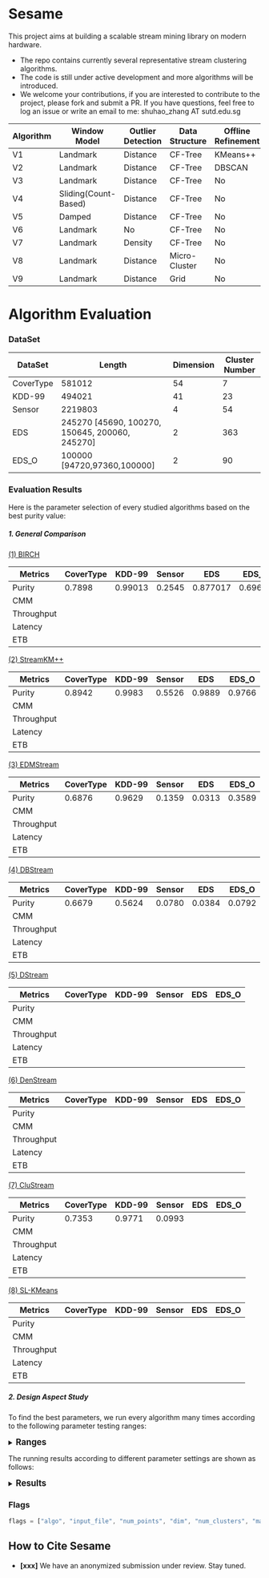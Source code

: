 # Sesame

This project aims at building a scalable stream mining library on modern hardware. 

- The repo contains currently several representative stream clustering algorithms.
- The code is still under active development and more algorithms will be introduced.
- We welcome your contributions, if you are interested to contribute to the project, please fork and submit a PR. If you have questions, feel free to log an issue or write an email to me: shuhao_zhang AT sutd.edu.sg

| Algorithm  | Window Model                 | Outlier Detection | Data Structure  | Offline Refinement |
| ---------- | ---------------------------- | ----------------- | --------------- | ------------------ |
| V1 | Landmark             | Distance  | CF-Tree | KMeans++   |
| V2 | Landmark             | Distance  | CF-Tree | DBSCAN     |
| V3 | Landmark             | Distance  | CF-Tree | No         |
| V4 | Sliding(Count-Based) | Distance  | CF-Tree | No         |
| V5 | Damped               | Distance  | CF-Tree | No         |
| V6 | Landmark             | No        |CF-Tree  | No         |
| V7 | Landmark             | Density   | CF-Tree | No         |
| V8 | Landmark             | Distance  | Micro-Cluster | No         |
| V9     | Landmark                 | Distance      | Grid          | No             |



# Algorithm Evaluation

### DataSet

| DataSet   | Length                                         | Dimension | Cluster Number |
| --------- | ---------------------------------------------- | --------- | -------------- |
| CoverType | 581012                                         | 54        | 7              |
| KDD-99    | 494021                                         | 41        | 23             |
| Sensor    | 2219803                                        | 4         | 54             |
| EDS       | 245270 [45690, 100270, 150645, 200060, 245270] | 2         | 363            |
| EDS_O     | 100000 [94720,97360,100000]                    | 2         | 90             |

### Evaluation Results
Here is the  parameter selection of every studied algorithms based on the best purity value:

##### 1. General Comparison

<u>(1) BIRCH</u>

| Metrics    | CoverType | KDD-99  | Sensor | EDS      | EDS_O   |
| ---------- | --------- | ------- | ------ | -------- | ------- |
| Purity     | 0.7898    | 0.99013 | 0.2545 | 0.877017 | 0.69688 |
| CMM        |           |         |        |          |         |
| Throughput |           |         |        |          |         |
| Latency    |           |         |        |          |         |
| ETB        |           |         |        |          |         |

<u>(2) StreamKM++</u>

| Metrics    | CoverType | KDD-99 | Sensor | EDS    | EDS_O  |
| ---------- | --------- | ------ | ------ | ------ | ------ |
| Purity     | 0.8942    | 0.9983 | 0.5526 | 0.9889 | 0.9766 |
| CMM        |           |        |        |        |        |
| Throughput |           |        |        |        |        |
| Latency    |           |        |        |        |        |
| ETB        |           |        |        |        |        |

<u>(3) EDMStream</u>

| Metrics    | CoverType | KDD-99 | Sensor | EDS    | EDS_O  |
| ---------- | --------- | ------ | ------ | ------ | ------ |
| Purity     | 0.6876    | 0.9629 | 0.1359 | 0.0313 | 0.3589 |
| CMM        |           |        |        |        |        |
| Throughput |           |        |        |        |        |
| Latency    |           |        |        |        |        |
| ETB        |           |        |        |        |        |

<u>(4) DBStream</u>

| Metrics    | CoverType | KDD-99 | Sensor | EDS    | EDS_O  |
| ---------- | --------- | ------ | ------ | ------ | ------ |
| Purity     | 0.6679    | 0.5624 | 0.0780 | 0.0384 | 0.0792 |
| CMM        |           |        |        |        |        |
| Throughput |           |        |        |        |        |
| Latency    |           |        |        |        |        |
| ETB        |           |        |        |        |        |

<u>(5) DStream</u>

| Metrics    | CoverType | KDD-99 | Sensor | EDS  | EDS_O |
| ---------- | --------- | ------ | ------ | ---- | ----- |
| Purity     |           |        |        |      |       |
| CMM        |           |        |        |      |       |
| Throughput |           |        |        |      |       |
| Latency    |           |        |        |      |       |
| ETB        |           |        |        |      |       |

<u>(6) DenStream</u>

| Metrics    | CoverType | KDD-99 | Sensor | EDS  | EDS_O |
| ---------- | --------- | ------ | ------ | ---- | ----- |
| Purity     |           |        |        |      |       |
| CMM        |           |        |        |      |       |
| Throughput |           |        |        |      |       |
| Latency    |           |        |        |      |       |
| ETB        |           |        |        |      |       |

<u>(7) CluStream</u>

| Metrics    | CoverType | KDD-99 | Sensor | EDS  | EDS_O |
| ---------- | --------- | ------ | ------ | ---- | ----- |
| Purity     | 0.7353    | 0.9771 | 0.0993 |      |       |
| CMM        |           |        |        |      |       |
| Throughput |           |        |        |      |       |
| Latency    |           |        |        |      |       |
| ETB        |           |        |        |      |       |

<u>(8) SL-KMeans</u>

| Metrics    | CoverType | KDD-99 | Sensor | EDS  | EDS_O |
| ---------- | --------- | ------ | ------ | ---- | ----- |
| Purity     |           |        |        |      |       |
| CMM        |           |        |        |      |       |
| Throughput |           |        |        |      |       |
| Latency    |           |        |        |      |       |
| ETB        |           |        |        |      |       |

##### 2. Design Aspect Study

To find the best parameters, we run every algorithm many times according to the following parameter testing ranges:

<details>
<summary> <big ><b>Ranges</b></big> </summary>
<b>1. General Comparison</b>

<u>(1) BIRCH </u>

| Parameter          | CoverType      | KDD-99         | Sensor         | EDS            | EDS_O          |
| ------------------ | -------------- | -------------- | -------------- | -------------- | -------------- |
| max_in_nodes       | [100,300,1000] | [100,300,1000] | [100,300,1000] | [100,300,1000] | [100,300,1000] |
| max_leaf_nodes     | [100,300,1000] | [100,300,1000] | [100,300,1000] | [100,300,1000] | [100,300,1000] |
| distance_threshold | [100,500,1600] | [100,500,1600] | [10,30,100]    | [20,20,100 ]   | [20,20,100 ]   |

<u>(2) StreamKM++ </u>

| Parameter    | CoverType      | KDD-99            | Sensor            | EDS            | EDS_O          |
| ------------ | -------------- | ----------------- | ----------------- | -------------- | -------------- |
| seed         | 1,10,100       | 1,10,100          | 1,10,100          | 1,10,100       | 1,10,100       |
| num_clusters | 7              | 23                | 54                | 363            | 90             |
| coreset_size | [500,500,5000] | [1000,1000,10000] | [1000,1000,10000] | [500,500,5000] | [500,500,5000] |

<u>(3) EDMStream </u>

| Parameter | CoverType        | KDD-99            | Sensor            | EDS              | EDS_O            |
| --------- | ---------------- | ----------------- | ----------------- | ---------------- | ---------------- |
| radius    | [100,500,1600]   | [100,100,500]     | [0.2,0.7,3]       | {10,20,30}       | {10,20,30}       |
| delta     | 1500             | 1500              | 300               | 300              | 300              |
| beta      | [0.1,0.3, 1]     | [0.1,0.3,1]       | [0.1,0.3,1]       | [0.1,0.3,1]      | [0.1,0.3,1]      |
| buf_size  | [1000,1000,4000] | [1000,3000,10000] | [1000,3000,10000] | [1000,1000,4000] | [1000,1000,4000] |
| alpha     | 0.998            | 0.998             | 0.998             | 0.998            | 0.998            |
| lambda    | 1                | 1                 | 1                 | 1                | 1                |

<u>(4) DBStream </u>

| Parameter       | CoverType             | KDD-99       | Sensor | EDS | EDS_O |
| --------------- | --------------------- | ------------ | ------ | --------------- | --------------- |
| lambda          | {0.25,0.125}          | {0.25,0.125} | 0.998  | 0.998 | 0.998 |
| radius          | 300                   | [80,20, 200] | 2      | {10,20,30} | {10,20,30}            |
| clean_interval | 400                   | 500          | 1500   | 400 | 400 |
| min_weight       | 0.5                   | 0.5          | 0.25   | 0.5 | 0.5 |
| alpha           | {0.2,0.3,0.4,0.5,0.6} | 0.4          | 0.3    | {0.2,0.3,0.4,0.5,0.6} | {0.2,0.3,0.4,0.5,0.6} |
| base            | 2                     | 2            | 2      | 2 | 2 |

<u>(5) DStream </u>

| Parameter | CoverType       | KDD-99                    | Sensor          | EDS | EDS_O |
| ---------  | --------------- | ------------------------- | --------------- | ---------  | ---------  |
| lambda     | {0.998, 0.999}  | {0.998,0.999}             | 0.998           | 0.998 | 0.998 |
| beta       | {0.001,0.3} | {0.001,0.3}               | 0.001           | {0.001,0.3} | {0.001,0.3} |
| cm         | [5,5,20]        | {1.001, 3}                | 4               | 4 | 4 |
| cl         | {0.8,1.0,0.001} | {0.7,0.8,0.9,0.999,1.001} | 2               | 2 | 2 |
| grid_width | [12,1,15]       | [4,1,8]                   | [0.15,0.05,0.5] | [4,1,8] | [4,1,8] |

<u>(6) DenStream</u>

| Parameter  | CoverType    | KDD-99       | Sensor       | EDS          | EDS_O        |
| ---------- | ------------ | ------------ | ------------ | ------------ | ------------ |
| buf_size   | 1500         | 1500         | 1500         | 1500         | 1500         |
| min_points | {10,30,50}   | {10,30,50}   | 5            | {10,30,50}   | {10,30,50}   |
| epsilon    | [25,10,45]   | [25,10,45]   | 0.8          | {10,20,30}   | {10,20,30}   |
| base       | 2            | 2            | 2            | 2            | 2            |
| lambda     | {0.25,0.125} | {0.25,0.125} | {0.25,0.125} | {0.25,0.125} | {0.25,0.125} |
| mu         | [2,4,10]     | [2,4,10]     | 6            | [2,4,10]     | [2,4,10]     |
| beta       | 0.25         | 0.25         | 0.25         | 0.25         | 0.25         |

<u>(7) CluStream</u>

| Parameter           | CoverType     | KDD-99        | Sensor        | EDS           | EDS_O         |
| ------------------- | ------------- | ------------- | ------------- | ------------- | ------------- |
| num_last_arr        | {2,5,8}       | {2,9,16}      | {2,9,16}      | {2,9,16}      | {2,9,16}      |
| time_window         | {200,275,350} | {200,275,350} | 1000          | {200,275,350} | {200,275,350} |
| time_interval       | 100           | 100           | 100           | 100           | 100           |
| num_online_clusters | {80,110,140}  | {60,100,140}  | {100,150,200} | {80,110,140}  | {80,110,140}  |
| radius              | {2,14,26}     | {2,5,8}       | 15            | {10,20,30}    | {10,20,30}    |
| buf_size            | 1500          | 1500          | 500           | 1500          | 1500          |
| offline_time_window | 0             | 0             | 0             | 0             | 0             |

<u>(8) SL-KMeans </u>

| Parameter            | CoverType      | KDD-99         | Sensor       |
| -------------------- | -------------- | -------------- | ------------ |
| delta_grid           | {0.2, 0.5, 0.7}        | {0.2, 0.5, 0.7}       | {0.2, 0.5, 0.7}     |
| num_samples          | {100, 500, 1000}   | {100, 500, 1000}   | {100, 500, 1000}         |

<b>2. Design Aspect Study</b>

<u>(1) V1 </u>

| Parameter                  | CoverType          | KDD-99              | Sensor              | EDS                 | EDS_O               |
| -------------------------- | ------------------ | ------------------- | ------------------- | ------------------- | ------------------- |
| max_in_nodes               | 400                | 400                 | 400                 | 100                 | 100                 |
| max_leaf_nodes             | 100                | 100                 | 100                 | 100                 | 100                 |
| distance_threshold         | 1600               | 100                 | 100                 | 100                 | 20                  |
| Landmark                   | {1000,10000,20000} | {1000,10000,20000 } | {1000,10000,20000 } | {1000,10000,20000 } | {1000,10000,20000 } |
| outlier_distance_threshold | 1000               | 1000                | 20                  | {10,15}             | {10,15}             |
| outlier_cap                | {100,300,500}      | {100,300,500}       | {100,300,500}       | {100,300,500}       | {100,300,500}       |
| seed                       | {1,10,100}         | {1,10,100}          | {1,10,100}          | {1,10,100}          | {1,10,100}          |

<u>(2) V2 </u>

| Parameter                  | CoverType          | KDD-99              | Sensor              | EDS                 | EDS_O               |
| -------------------------- | ------------------ | ------------------- | ------------------- | ------------------- | ------------------- |
| max_in_nodes               | 400                | 400                 | 400                 | 100                 | 100                 |
| max_leaf_nodes             | 100                | 100                 | 100                 | 100                 | 100                 |
| distance_threshold         | 1600               | 100                 | 100                 | 100                 | 20                  |
| landmark                   | {1000,10000,20000} | {1000,10000,20000 } | {1000,10000,20000 } | {1000,10000,20000 } | {1000,10000,20000 } |
| outlier_distance_threshold | 1000               | 1000                | 20                  | {10,15}             | {10,15}             |
| outlier_cap                | {100,300,500}      | {100,300,500}       | {100,300,500}       | {100,300,500}       | {100,300,500}       |
| min_points                 | 10                 | 10                  | 5                   | 10                  | 10                  |
| epsilon                    | 25                 | 25                  | 0.8                 | 10                  | 10                  |

<u>(3) V3 </u>

| Parameter                  | CoverType          | KDD-99              | Sensor              | EDS                 | EDS_O               |
| -------------------------- | ------------------ | ------------------- | ------------------- | ------------------- | ------------------- |
| max_in_nodes               | 400                | 400                 | 400                 | 100                 | 100                 |
| max_leaf_nodes             | 100                | 100                 | 100                 | 100                 | 100                 |
| distance_threshold         | 1600               | 100                 | 100                 | 100                 | 20                  |
| landmark                   | {1000,10000,20000} | {1000,10000,20000 } | {1000,10000,20000 } | {1000,10000,20000 } | {1000,10000,20000 } |
| outlier_distance_threshold | 1000               | 1000                | 20                  | {10,15}             | {10,15}             |
| outlier_cap                | {100,300,500}      | {100,300,500}       | {100,300,500}       | {100,300,500}       | {100,300,500}       |

<u>(4) V4 </u>

| Parameter                  | CoverType          | KDD-99              | Sensor              | EDS                 | EDS_O               |
| -------------------------- | ------------------ | ------------------- | ------------------- | ------------------- | ------------------- |
| max_in_nodes               | 400                | 400                 | 400                 | 100                 | 100                 |
| max_leaf_nodes             | 100                | 100                 | 100                 | 100                 | 100                 |
| distance_threshold         | 1600               | 100                 | 100                 | 100                 | 20                  |
| sliding                    | {1000,10000,20000} | {1000,10000,20000 } | {1000,10000,20000 } | {1000,10000,20000 } | {1000,10000,20000 } |
| outlier_distance_threshold | 1000               | 1000                | 20                  | {10,15}             | {10,15}             |
| outlier_cap                | {100,300,500}      | {100,300,500}       | {100,300,500}       | {100,300,500}       | {100,300,500}       |

<u>(5) V5 </u>

| Parameter                  | CoverType     | KDD-99        | Sensor        | EDS           | EDS_O         |
| -------------------------- | ------------- | ------------- | ------------- | ------------- | ------------- |
| max_in_nodes               | 400           | 400           | 400           | 100           | 100           |
| max_leaf_nodes             | 100           | 100           | 100           | 100           | 100           |
| distance_threshold         | 1600          | 100           | 100           | 100           | 20            |
| outlier_distance_threshold | 1000          | 1000          | 20            | {10,15}       | {10,15}       |
| outlier_cap                | {100,300,500} | {100,300,500} | {100,300,500} | {100,300,500} | {100,300,500} |
| lamda                      | {0.5,1.5,2}   | {0.5,1.5,2}   | {0.5,1.5,2}   | {0.5,1.5,2}   | {0.5,1.5,2}   |
| alpha                      | {1.1,1.5,2}   | {1.1,1.5,2}   | {1.1,1.5,2}   | {1.1,1.5,2}   | {1.1,1.5,2}   |

<u>(6) V6 </u>

| Parameter          | CoverType          | KDD-99             | Sensor             | EDS                | EDS_O              |
| ------------------ | ------------------ | ------------------ | ------------------ | ------------------ | ------------------ |
| max_in_nodes       | 400                | 400                | 400                | 100                | 100                |
| max_leaf_nodes     | 100                | 100                | 100                | 100                | 100                |
| distance_threshold | 1600               | 100                | 100                | 100                | 20                 |
| landmark           | {1000,10000,20000} | {1000,10000,20000} | {1000,10000,20000} | {1000,10000,20000} | {1000,10000,20000} |

<u>(7) V7 </u>

| Parameter                 | CoverType          | KDD-99             | Sensor             | EDS                | EDS_O              |
| ------------------------- | ------------------ | ------------------ | ------------------ | ------------------ | ------------------ |
| max_in_nodes              | 400                | 400                | 400                | 100                | 100                |
| max_leaf_nodes            | 100                | 100                | 100                | 100                | 100                |
| distance_threshold        | 1600               | 100                | 100                | 100                | 20                 |
| landmark                  | {1000,10000,20000} | {1000,10000,20000} | {1000,10000,20000} | {1000,10000,20000} | {1000,10000,20000} |
| outlier_density_threshold | {100,300,500}      | {100,300,500}      | {100,300,500}      | {100,300,500}      | {100,300,500}      |
| outlier_cap               | {100,300,500}      | {100,300,500}      | {100,300,500}      | {100,300,500}      | {100,300,500}      |
| neighbor_distance         | {2000,3000,5000}   | {200,300,500}      | {200,300,500}      | {200,300,500}      | {30,50}            |

<u>(8) V8 </u>

| Parameter                  | CoverType          | KDD-99              | Sensor              | EDS                 | EDS_O               |
| -------------------------- | ------------------ | ------------------- | ------------------- | ------------------- | ------------------- |
| distance_threshold         | 1600               | 100                 | 100                 | 100                 | 20                  |
| landmark                   | {1000,10000,20000} | {1000,10000,20000 } | {1000,10000,20000 } | {1000,10000,20000 } | {1000,10000,20000 } |
| outlier_distance_threshold | 1000               | 1000                | 20                  | {10,15}             | {10,15}             |
| outlier_cap                | {100,300,500}      | {100,300,500}       | {100,300,500}       | {100,300,500}       | {100,300,500}       |

<u>(9) V9 </u>

| Parameter                  | CoverType          | KDD-99                    | Sensor             | EDS                | EDS_O              |
| -------------------------- | ------------------ | ------------------------- | ------------------ | ------------------ | ------------------ |
| beta                       | {0.001,0.3}        | {0.001,0.3}               | 0.001              | {0.001,0.3}        | {0.001,0.3}        |
| cm                         | [5,5,20]           | {1.001, 3}                | 4                  | 4                  | 4                  |
| cl                         | {0.8,1.0,0.001}    | {0.7,0.8,0.9,0.999,1.001} | 2                  | 2                  | 2                  |
| landmark                   | {1000,10000,20000} | {1000,10000,20000}        | {1000,10000,20000} | {1000,10000,20000} | {1000,10000,20000} |
| outlier_distance_threshold | 1000               | 1000                      | 20                 | {10,15}            | {10,15}            |
| outlier_cap                | {100,300,500}      | {100,300,500}             | {100,300,500}      | {100,300,500}      | {100,300,500}      |


</details> 

The running results according to different parameter settings are shown as follows:

<details>

<summary> <big><b>Results</b></big> </summary>

<b>1. General Comparison</b>

<u>(1) BIRCH </u>

| id   | algo  | workload  | max_in_nodes | max_leaf_nodes | distance_threshold | cmm      | purity   |
| ---- | ----- | --------- | ------------ | -------------- | ------------------ | -------- | -------- |
| 79   | Birch | CoverType | 400          | 100            | 100                | 0.410019 | 0.7898   |
| 80   | Birch | CoverType | 400          | 100            | 600                | 0.410019 | 0.7898   |
| 81   | Birch | CoverType | 400          | 100            | 1100               | 0.410019 | 0.7898   |
| 82   | Birch | CoverType | 400          | 100            | 1600               | 0.410019 | 0.7898   |
| 2367 | Birch | EDS       | 100          | 100            | 20                 | 0.150215 | 0.877017 |
| 2368 | Birch | EDS       | 100          | 100            | 40                 | 0.150215 | 0.877017 |
| 2369 | Birch | EDS       | 100          | 100            | 60                 | 0.150215 | 0.877017 |
| 2370 | Birch | EDS       | 100          | 100            | 80                 | 0.150215 | 0.877017 |
| 2371 | Birch | EDS       | 100          | 100            | 100                | 0.150215 | 0.877017 |
| 279  | Birch | EDS_O     | 100          | 100            | 20                 | 0.354992 | 0.69688  |
| 374  | Birch | KDD99     | 400          | 100            | 100                | 0.591514 | 0.99013  |
| 231  | Birch | sensor    | 400          | 100            | 100                | 0.344888 | 0.2545   |

<u>(2) StreamKM++ </u>

| id   | algo         | workload  | tag       | workload | seed | num_clusters | coreset_size | cmm      | purity   |
| ---- | ------------ | --------- | --------- | -------- | ---- | ------------ | ------------ | -------- | -------- |
| 1456 | StreamKMeans | CoverType |           | CoverType| 1    |  7           | 5000         | 0.406903 | 0.89424  |
| 2074 | StreamKMeans | EDS       |           | EDS      | 10   | 363          | 5000         | 0.150501 | 0.988853 |
| 2204 | StreamKMeans | EDS_O     |           | EDS_O    | 10   | 90           | 5000         | 0.372093 | 0.97659  |
| 2336 | StreamKMeans | KDD99     |           | KDD99    | 100  | 23           | 10000        | 0.591537 | 0.99829  |
| 2366 | StreamKMeans | sensor    |           | sensor   | 100  | 54           | 10000        | 0.3484   | 0.55258  |

<u>(3) EDMStream </u>

| id   | algo      | workload  | workload  | radius | delta | beta | buf_size | alpha | lambda | cmm      | purity   |
| ---- | --------- | --------- | --------- | ------ | ----- | ---- | -------- | ----- | ------ | -------- | -------- |
| 1480 | EDMStream | CoverType | CoverType | 100    | 1500  | 1    | 2000     | 0.998 | 1      | 0.408466 | 0.68761  |
| 1481 | EDMStream | CoverType | CoverType | 100    | 1500  | 1    | 3000     | 0.998 | 1      | 0.408466 | 0.68761  |
| 1483 | EDMStream | CoverType | CoverType | 100    | 1500  | 1    | 4000     | 0.998 | 1      | 0.408466 | 0.68761  |
| 1478 | EDMStream | CoverType | CoverType | 100    | 1500  | 1    | 1000     | 0.998 | 1      | 0.408466 | 0.68761  |
| 2245 | EDMStream | EDS       | EDS       | 30     | 300   | 0.1  | 1000     | 0.998 | 1      | 0.150491 | 0.031272 |
| 2247 | EDMStream | EDS       | EDS       | 30     | 300   | 0.1  | 2000     | 0.998 | 1      | 0.150491 | 0.031272 |
| 2248 | EDMStream | EDS       | EDS       | 30     | 300   | 0.1  | 3000     | 0.998 | 1      | 0.150491 | 0.031272 |
| 2249 | EDMStream | EDS       | EDS       | 30     | 300   | 0.1  | 4000     | 0.998 | 1      | 0.150491 | 0.031272 |
| 2250 | EDMStream | EDS       | EDS       | 30     | 300   | 0.4  | 1000     | 0.998 | 1      | 0.150491 | 0.031272 |
| 2251 | EDMStream | EDS       | EDS       | 30     | 300   | 0.4  | 2000     | 0.998 | 1      | 0.150491 | 0.031272 |
| 2252 | EDMStream | EDS       | EDS       | 30     | 300   | 0.4  | 3000     | 0.998 | 1      | 0.150491 | 0.031272 |
| 2253 | EDMStream | EDS       | EDS       | 30     | 300   | 0.4  | 4000     | 0.998 | 1      | 0.150491 | 0.031272 |
| 2254 | EDMStream | EDS       | EDS       | 30     | 300   | 0.7  | 1000     | 0.998 | 1      | 0.150491 | 0.031272 |
| 2255 | EDMStream | EDS       | EDS       | 30     | 300   | 0.7  | 2000     | 0.998 | 1      | 0.150491 | 0.031272 |
| 2257 | EDMStream | EDS       | EDS       | 30     | 300   | 0.7  | 3000     | 0.998 | 1      | 0.150491 | 0.031272 |
| 2258 | EDMStream | EDS       | EDS       | 30     | 300   | 0.7  | 4000     | 0.998 | 1      | 0.150491 | 0.031272 |
| 2259 | EDMStream | EDS       | EDS       | 30     | 300   | 1    | 1000     | 0.998 | 1      | 0.150491 | 0.031272 |
| 2260 | EDMStream | EDS       | EDS       | 30     | 300   | 1    | 2000     | 0.998 | 1      | 0.150491 | 0.031272 |
| 2261 | EDMStream | EDS       | EDS       | 30     | 300   | 1    | 3000     | 0.998 | 1      | 0.150491 | 0.031272 |
| 2262 | EDMStream | EDS       | EDS       | 30     | 300   | 1    | 4000     | 0.998 | 1      | 0.150491 | 0.031272 |
| 2312 | EDMStream | EDS_O     | EDS_O     | 20     | 300   | 1    | 1000     | 0.998 | 1      | 0.347311 | 0.35894  |
| 2313 | EDMStream | EDS_O     | EDS_O     | 20     | 300   | 1    | 2000     | 0.998 | 1      | 0.347311 | 0.35894  |
| 2315 | EDMStream | EDS_O     | EDS_O     | 20     | 300   | 1    | 3000     | 0.998 | 1      | 0.347311 | 0.35894  |
| 2316 | EDMStream | EDS_O     | EDS_O     | 20     | 300   | 1    | 4000     | 0.998 | 1      | 0.347311 | 0.35894  |
| 1761 | EDMStream | KDD99     | KDD99     | 100    | 1500  | 0.7  | 1000     | 0.998 | 1      | 0.591539 | 0.96294  |
| 1816 | EDMStream | KDD99     | KDD99     | 100    | 1500  | 0.7  | 4000     | 0.998 | 1      | 0.591539 | 0.96294  |
| 1869 | EDMStream | KDD99     | KDD99     | 100    | 1500  | 0.7  | 7000     | 0.998 | 1      | 0.591539 | 0.96294  |
| 1923 | EDMStream | KDD99     | KDD99     | 100    | 1500  | 0.7  | 10000    | 0.998 | 1      | 0.591539 | 0.96294  |
| 2146 | EDMStream | sensor    | sensor    | 1.6    | 300   | 0.4  | 4000     | 0.998 | 1      | 0.356389 | 0.13586  |
| 2141 | EDMStream | sensor    | sensor    | 1.6    | 300   | 0.1  | 1000     | 0.998 | 1      | 0.356389 | 0.13586  |
| 2142 | EDMStream | sensor    | sensor    | 1.6    | 300   | 0.1  | 4000     | 0.998 | 1      | 0.356389 | 0.13586  |
| 2143 | EDMStream | sensor    | sensor    | 1.6    | 300   | 0.1  | 7000     | 0.998 | 1      | 0.356389 | 0.13586  |
| 2144 | EDMStream | sensor    | sensor    | 1.6    | 300   | 0.1  | 10000    | 0.998 | 1      | 0.356389 | 0.13586  |
| 2145 | EDMStream | sensor    | sensor    | 1.6    | 300   | 0.4  | 1000     | 0.998 | 1      | 0.356389 | 0.13586  |
| 2161 | EDMStream | sensor    | sensor    | 1.6    | 300   | 1    | 10000    | 0.998 | 1      | 0.356389 | 0.13586  |
| 2148 | EDMStream | sensor    | sensor    | 1.6    | 300   | 0.4  | 7000     | 0.998 | 1      | 0.356389 | 0.13586  |
| 2149 | EDMStream | sensor    | sensor    | 1.6    | 300   | 0.4  | 10000    | 0.998 | 1      | 0.356389 | 0.13586  |
| 2150 | EDMStream | sensor    | sensor    | 1.6    | 300   | 0.7  | 1000     | 0.998 | 1      | 0.356389 | 0.13586  |
| 2151 | EDMStream | sensor    | sensor    | 1.6    | 300   | 0.7  | 4000     | 0.998 | 1      | 0.356389 | 0.13586  |
| 2152 | EDMStream | sensor    | sensor    | 1.6    | 300   | 0.7  | 7000     | 0.998 | 1      | 0.356389 | 0.13586  |
| 2153 | EDMStream | sensor    | sensor    | 1.6    | 300   | 0.7  | 10000    | 0.998 | 1      | 0.356389 | 0.13586  |
| 2156 | EDMStream | sensor    | sensor    | 1.6    | 300   | 1    | 1000     | 0.998 | 1      | 0.356389 | 0.13586  |
| 2157 | EDMStream | sensor    | sensor    | 1.6    | 300   | 1    | 4000     | 0.998 | 1      | 0.356389 | 0.13586  |
| 2159 | EDMStream | sensor    | sensor    | 1.6    | 300   | 1    | 7000     | 0.998 | 1      | 0.356389 | 0.13586  |

<u>(4) DBStream </u>

| id   | algo     | workload  | workload  | lambda | radius | clean_interval | min_weight | alpha | base | cmm      | purity  |
| ---- | -------- | --------- | --------- | ------ | ------ | -------------- | ---------- | ----- | ---- | -------- | ------- |
| 1396 | DBStream | CoverType | CoverType | 0.125  | 300    | 400            | 0.5        | 0.3   | 2    | 0.402467 | 0.66789 |
| 1397 | DBStream | CoverType | CoverType | 0.125  | 300    | 400            | 0.5        | 0.4   | 2    | 0.402467 | 0.66789 |
| 1398 | DBStream | CoverType | CoverType | 0.125  | 300    | 400            | 0.5        | 0.5   | 2    | 0.402467 | 0.66789 |
| 1399 | DBStream | CoverType | CoverType | 0.125  | 300    | 400            | 0.5        | 0.6   | 2    | 0.402467 | 0.66789 |
| 1395 | DBStream | CoverType | CoverType | 0.125  | 300    | 400            | 0.5        | 0.2   | 2    | 0.402467 | 0.66789 |
| 1416 | DBStream | EDS       | EDS       | 0.998  | 20     | 400            | 0.5        | 0.2   | 2    | 0.150491 | 0.03835 |
| 1428 | DBStream | EDS       | EDS       | 0.998  | 20     | 400            | 0.5        | 0.6   | 2    | 0.150491 | 0.03835 |
| 1425 | DBStream | EDS       | EDS       | 0.998  | 20     | 400            | 0.5        | 0.5   | 2    | 0.150491 | 0.03835 |
| 1422 | DBStream | EDS       | EDS       | 0.998  | 20     | 400            | 0.5        | 0.4   | 2    | 0.150491 | 0.03835 |
| 1419 | DBStream | EDS       | EDS       | 0.998  | 20     | 400            | 0.5        | 0.3   | 2    | 0.150491 | 0.03835 |
| 1430 | DBStream | EDS_O     | EDS_O     | 0.998  | 10     | 400            | 0.5        | 0.2   | 2    | 0.346867 | 0.0792  |
| 1444 | DBStream | EDS_O     | EDS_O     | 0.998  | 30     | 400            | 0.5        | 0.6   | 2    | 0.346867 | 0.0792  |
| 1443 | DBStream | EDS_O     | EDS_O     | 0.998  | 20     | 400            | 0.5        | 0.6   | 2    | 0.346867 | 0.0792  |
| 1442 | DBStream | EDS_O     | EDS_O     | 0.998  | 10     | 400            | 0.5        | 0.6   | 2    | 0.346867 | 0.0792  |
| 1441 | DBStream | EDS_O     | EDS_O     | 0.998  | 30     | 400            | 0.5        | 0.5   | 2    | 0.346867 | 0.0792  |
| 1440 | DBStream | EDS_O     | EDS_O     | 0.998  | 20     | 400            | 0.5        | 0.5   | 2    | 0.346867 | 0.0792  |
| 1439 | DBStream | EDS_O     | EDS_O     | 0.998  | 10     | 400            | 0.5        | 0.5   | 2    | 0.346867 | 0.0792  |
| 1438 | DBStream | EDS_O     | EDS_O     | 0.998  | 30     | 400            | 0.5        | 0.4   | 2    | 0.346867 | 0.0792  |
| 1437 | DBStream | EDS_O     | EDS_O     | 0.998  | 20     | 400            | 0.5        | 0.4   | 2    | 0.346867 | 0.0792  |
| 1436 | DBStream | EDS_O     | EDS_O     | 0.998  | 10     | 400            | 0.5        | 0.4   | 2    | 0.346867 | 0.0792  |
| 1435 | DBStream | EDS_O     | EDS_O     | 0.998  | 30     | 400            | 0.5        | 0.3   | 2    | 0.346867 | 0.0792  |
| 1434 | DBStream | EDS_O     | EDS_O     | 0.998  | 20     | 400            | 0.5        | 0.3   | 2    | 0.346867 | 0.0792  |
| 1433 | DBStream | EDS_O     | EDS_O     | 0.998  | 10     | 400            | 0.5        | 0.3   | 2    | 0.346867 | 0.0792  |
| 1432 | DBStream | EDS_O     | EDS_O     | 0.998  | 30     | 400            | 0.5        | 0.2   | 2    | 0.346867 | 0.0792  |
| 1431 | DBStream | EDS_O     | EDS_O     | 0.998  | 20     | 400            | 0.5        | 0.2   | 2    | 0.346867 | 0.0792  |
| 1405 | DBStream | KDD99     | KDD99     | 0.25   | 180    | 500            | 0.5        | 0.4   | 2    | 0.591282 | 0.56237 |
| 1400 | DBStream | KDD99     | KDD99     | 0.25   | 80     | 500            | 0.5        | 0.4   | 2    | 0.591282 | 0.56237 |
| 1401 | DBStream | KDD99     | KDD99     | 0.25   | 100    | 500            | 0.5        | 0.4   | 2    | 0.591282 | 0.56237 |
| 1402 | DBStream | KDD99     | KDD99     | 0.25   | 120    | 500            | 0.5        | 0.4   | 2    | 0.591282 | 0.56237 |
| 1403 | DBStream | KDD99     | KDD99     | 0.25   | 140    | 500            | 0.5        | 0.4   | 2    | 0.591282 | 0.56237 |
| 1404 | DBStream | KDD99     | KDD99     | 0.25   | 160    | 500            | 0.5        | 0.4   | 2    | 0.591282 | 0.56237 |
| 1413 | DBStream | KDD99     | KDD99     | 0.125  | 200    | 500            | 0.5        | 0.4   | 2    | 0.591282 | 0.56237 |
| 1412 | DBStream | KDD99     | KDD99     | 0.125  | 180    | 500            | 0.5        | 0.4   | 2    | 0.591282 | 0.56237 |
| 1411 | DBStream | KDD99     | KDD99     | 0.125  | 160    | 500            | 0.5        | 0.4   | 2    | 0.591282 | 0.56237 |
| 1410 | DBStream | KDD99     | KDD99     | 0.125  | 140    | 500            | 0.5        | 0.4   | 2    | 0.591282 | 0.56237 |
| 1409 | DBStream | KDD99     | KDD99     | 0.125  | 120    | 500            | 0.5        | 0.4   | 2    | 0.591282 | 0.56237 |
| 1408 | DBStream | KDD99     | KDD99     | 0.125  | 100    | 500            | 0.5        | 0.4   | 2    | 0.591282 | 0.56237 |
| 1407 | DBStream | KDD99     | KDD99     | 0.125  | 80     | 500            | 0.5        | 0.4   | 2    | 0.591282 | 0.56237 |
| 1406 | DBStream | KDD99     | KDD99     | 0.25   | 200    | 500            | 0.5        | 0.4   | 2    | 0.591282 | 0.56237 |
| 1414 | DBStream | sensor    | sensor    | 0.998  | 2      | 1500           | 0.5        | 0.3   | 2    | 0.340904 | 0.07795 |

<u>(5) DStream</u>

all are the same

<u>(6) DenStream</u>

all are the same

<u>(7) CluStream</u>

| id   | algo      | workload  | workload  | num_last_arr | time_window | num_online_clusters | radius | buf_size | cmm      | purity  |
| ---- | --------- | --------- | --------- | ------------ | ----------- | ------------------- | ------ | -------- | -------- | ------- |
| 2414 | CluStream | CoverType | CoverType | 2            | 350         | 110                 | 14     | 1500     | 0.403882 | 0.73528 |
| 2508 | CluStream | KDD99     | KDD99     | 2            | 350         | 60                  | 2      | 1500     | 0.591417 | 0.97706 |
| 2509 | CluStream | KDD99     | KDD99     | 2            | 350         | 60                  | 5      | 1500     | 0.591417 | 0.97706 |
| 2510 | CluStream | KDD99     | KDD99     | 2            | 350         | 60                  | 8      | 1500     | 0.591417 | 0.97706 |
| 2846 | CluStream | sensor    | sensor    | 2            | 1000        | 200                 | 15     | 500      | 0.343071 | 0.09932 |

<u>(8) SL-KMeans</u>

all are the same
</details>


### Flags

```javascript
flags = ["algo", "input_file", "num_points", "dim", "num_clusters", "max_in_nodes", "max_leaf_nodes", "distance_threshold", "seed", "coreset_size", "radius", "delta", "beta", "buf_size", "alpha", "lambda", "clean_interval", "min_weight", "base", "cm", "cl", "grid_width", "min_points", "epsilon", "mu", "num_last_arr", "time_window", "num_online_clusters", "delta_grid", "num_samples"];
```

## How to Cite Sesame

* **[xxx]** We have an anonymized submission under review. Stay tuned.

